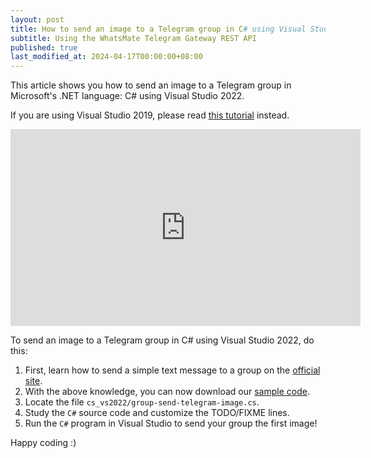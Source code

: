 ```yaml
---
layout: post
title: How to send an image to a Telegram group in C# using Visual Studio 2022
subtitle: Using the WhatsMate Telegram Gateway REST API
published: true
last_modified_at: 2024-04-17T00:00:00+08:00
---
```


This article shows you how to send an image to a Telegram group in Microsoft's .NET language: C# using Visual Studio 2022.

If you are using Visual Studio 2019, please read [this tutorial](/2022-06-24-send-telegram-image-group-c-sharp-dot-net/) instead.


<iframe width="560" height="315" src="https://www.youtube.com/embed/YCGGGdoqPdc?rel=0&cc_load_policy=1" frameborder="0" allowfullscreen></iframe>


To send an image to a Telegram group in C# using Visual Studio 2022, do this:

1. First, learn how to send a simple text message to a group on the [official site](https://www.whatsmate.net/telegram-group-message-api.html). 
2. With the above knowledge, you can now download our [sample code](https://github.com/whatsmate/telegram-demos/archive/master.zip).
3. Locate the file `cs_vs2022/group-send-telegram-image.cs`.  <script src="https://gist.github.com/whatsmate/b16588c76b0f9e531d5ef0a509243682.js"></script>
4. Study the `C#` source code and customize the TODO/FIXME lines.
5. Run the `C#` program in Visual Studio to send your group the first image!


Happy coding :) 


<br>
<script async src="//pagead2.googlesyndication.com/pagead/js/adsbygoogle.js"></script>
<ins class="adsbygoogle"
     style="display:inline-block;width:728px;height:90px"
     data-ad-client="ca-pub-7383487179928477"
     data-ad-slot="6959057004"></ins>
<script>
(adsbygoogle = window.adsbygoogle || []).push({});
</script>
<br>

